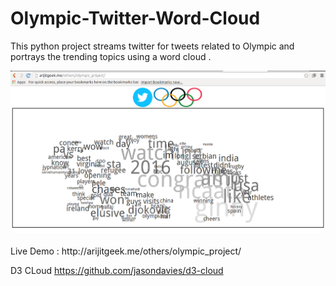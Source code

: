 # Olympic-Twitter-Word-Cloud
This python project streams twitter for tweets related to Olympic and portrays the trending topics using a word cloud .

<center><img src="imgs/screenshot.png"/></center><br>
Live Demo : http://arijitgeek.me/others/olympic_project/

D3 CLoud https://github.com/jasondavies/d3-cloud

